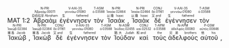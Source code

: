 MAT 1:2 <RUBY><ruby><ruby>Ἀβραὰμ<rt>亞伯拉罕 Abraham</rt></ruby><rt>Ἀβραάμ∙00011</rt></ruby><rt>N-PRI</rt></RUBY>  <RUBY><ruby><ruby><span class='verb'>ἐγέννησεν</span><rt>生 fathered</rt></ruby><rt>γεννάω∙01080</rt></ruby><rt>V-AAI-3S</rt></RUBY>  <RUBY><ruby><ruby>τὸν<rt></rt></ruby><rt>ὁ∙03588</rt></ruby><rt>T-ASM</rt></RUBY>  <RUBY><ruby><ruby>Ἰσαάκ<rt>以撒 Isaac</rt></ruby><rt>Ἰσαάκ∙02464</rt></ruby><rt>N-PRI</rt></RUBY> <span class='punctuation'>,</span> <RUBY><ruby><ruby>Ἰσαὰκ<rt>以撒 Isaac</rt></ruby><rt>Ἰσαάκ∙02464</rt></ruby><rt>N-PRI</rt></RUBY>  <RUBY><ruby><ruby>δὲ<rt>又 and</rt></ruby><rt>δέ∙01161</rt></ruby><rt>CONJ</rt></RUBY>  <RUBY><ruby><ruby><span class='verb'>ἐγέννησεν</span><rt>生 fathered</rt></ruby><rt>γεννάω∙01080</rt></ruby><rt>V-AAI-3S</rt></RUBY>  <RUBY><ruby><ruby>τὸν<rt></rt></ruby><rt>ὁ∙03588</rt></ruby><rt>T-ASM</rt></RUBY>  <RUBY><ruby><ruby>Ἰακώβ<rt>雅各 Jacob</rt></ruby><rt>Ἰακώβ∙02384</rt></ruby><rt>N-PRI</rt></RUBY> <span class='punctuation'>,</span> <RUBY><ruby><ruby>Ἰακὼβ<rt>雅各 Jacob</rt></ruby><rt>Ἰακώβ∙02384</rt></ruby><rt>N-PRI</rt></RUBY>  <RUBY><ruby><ruby>δὲ<rt>又 and</rt></ruby><rt>δέ∙01161</rt></ruby><rt>CONJ</rt></RUBY>  <RUBY><ruby><ruby><span class='verb'>ἐγέννησεν</span><rt>生 fathered</rt></ruby><rt>γεννάω∙01080</rt></ruby><rt>V-AAI-3S</rt></RUBY>  <RUBY><ruby><ruby>τὸν<rt></rt></ruby><rt>ὁ∙03588</rt></ruby><rt>T-ASM</rt></RUBY>  <RUBY><ruby><ruby>Ἰούδαν<rt>猶大 Judah</rt></ruby><rt>Ἰούδας∙02455</rt></ruby><rt>N-ASM</rt></RUBY>  <RUBY><ruby><ruby>καὶ<rt>和 and</rt></ruby><rt>καί∙02532</rt></ruby><rt>CONJ</rt></RUBY>  <RUBY><ruby><ruby>τοὺς<rt>the</rt></ruby><rt>ὁ∙03588</rt></ruby><rt>T-APM</rt></RUBY>  <RUBY><ruby><ruby>ἀδελφοὺς<rt>兄弟 brothers</rt></ruby><rt>ἀδελφός∙00080</rt></ruby><rt>N-APM</rt></RUBY>  <RUBY><ruby><ruby>αὐτοῦ<rt>他 his</rt></ruby><rt>αὐτός∙00846</rt></ruby><rt>P-GSM</rt></RUBY> <span class='punctuation'>,</span>
